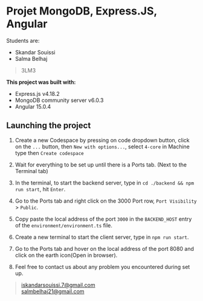 # Projet MongoDB, Express.JS, Angular

Students are:

* Skandar Souissi
* Salma Belhaj

> 3LM3

**This project was built with:**

* Express.js v4.18.2
* MongoDB community server v6.0.3
* Angular 15.0.4

## Launching the project

1. Create a new Codespace by pressing on code dropdown button, click on the `...` button, then `New with options...`, select `4-core` in Machine type then `Create codespace`

2. Wait for everything to be set up until there is a Ports tab. (Next to the Terminal tab)

3. In the terminal, to start the backend server, type in `cd ./backend && npm run start`, hit `Enter`.

4. Go to the Ports tab and right click on the 3000 Port row, `Port Visibility` > `Public`.

5. Copy paste the local address of the port `3000` in the `BACKEND_HOST` entry of the `environment/environment.ts` file.

6. Create a new terminal to start the client server, type in `npm run start`.

7. Go to the Ports tab and hover on the local address of the port 8080 and click on the earth icon(Open in browser).

8. Feel free to contact us about any problem you encountered during set up.

> iskandarsouissi.7@gmail.com  
> salmbelhaj21@gmail.com
